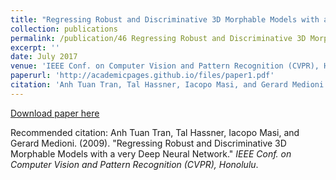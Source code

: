 ```yaml
---
title: "Regressing Robust and Discriminative 3D Morphable Models with a very Deep Neural Network"
collection: publications
permalink: /publication/46 Regressing Robust and Discriminative 3D Morphable Models with a very Deep Neural Network
excerpt: ''
date: July 2017
venue: 'IEEE Conf. on Computer Vision and Pattern Recognition (CVPR), Honolulu'
paperurl: 'http://academicpages.github.io/files/paper1.pdf'
citation: 'Anh Tuan Tran, Tal Hassner, Iacopo Masi, and Gerard Medioni. (2017). &quot;Regressing Robust and Discriminative 3D Morphable Models with a very Deep Neural Network.&quot; <i>IEEE Conf. on Computer Vision and Pattern Recognition (CVPR), Honolulu</i>.'
---
```


[Download paper here](http://academicpages.github.io/files/paper1.pdf)

Recommended citation: Anh Tuan Tran, Tal Hassner, Iacopo Masi, and Gerard Medioni. (2009). "Regressing Robust and Discriminative 3D Morphable Models with a very Deep Neural Network." <i>IEEE Conf. on Computer Vision and Pattern Recognition (CVPR), Honolulu</i>.
